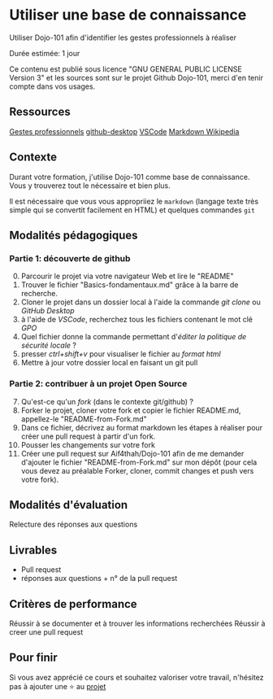 # Utiliser une base de connaissance

Utiliser Dojo-101 afin d'identifier les gestes professionnels à réaliser

Durée estimée: 1 jour

Ce contenu est publié sous licence "GNU GENERAL PUBLIC LICENSE Version 3" et les sources sont sur le projet Github Dojo-101, merci d'en tenir compte dans vos usages.

## Ressources

[Gestes professionnels](https://github.com/Aif4thah/Dojo-101)
[github-desktop](https://desktop.github.com/)
[VSCode](https://code.visualstudio.com/)
[Markdown Wikipedia](https://fr.wikipedia.org/wiki/Markdown)


## Contexte

Durant votre formation, j'utilise Dojo-101 comme base de connaissance. Vous y trouverez tout le nécessaire et bien plus.

Il est nécessaire que vous vous appropriiez le `markdown` (langage texte très simple qui se convertit facilement en HTML) et quelques commandes `git`


## Modalités pédagogiques

### Partie 1: découverte de github

0. Parcourir le projet via votre navigateur Web et lire le "README" 
1. Trouver le fichier "Basics-fondamentaux.md" grâce à la barre de recherche.
2. Cloner le projet dans un dossier local à l'aide la commande *git clone* ou *GitHub Desktop*
3. à l'aide de *VSCode*, recherchez tous les fichiers contenant le mot clé *GPO* 
4. Quel fichier donne la commande permettant d'*éditer la politique de sécurité locale* ?
5. presser *ctrl+shift+v* pour visualiser le fichier au *format html*
6. Mettre à jour votre dossier local en faisant un git pull

### Partie 2: contribuer à un projet Open Source

7. Qu'est-ce qu'un *fork* (dans le contexte git/github) ?
8. Forker le projet, cloner votre fork et copier le fichier README.md, appellez-le "README-from-Fork.md"
9. Dans ce fichier, décrivez au format markdown les étapes à réaliser pour créer une pull request à partir d'un fork.
10. Pousser les changements sur votre fork
11. Créer une pull request sur Aif4thah/Dojo-101 afin de me demander d'ajouter le fichier "README-from-Fork.md" sur mon dépôt (pour cela vous devez au préalable Forker, cloner, commit changes et push vers votre fork).

## Modalités d'évaluation

Relecture des réponses aux questions

## Livrables

* Pull request
* réponses aux questions + n° de la pull request

## Critères de performance

Réussir à se documenter et à trouver les informations recherchées
Réussir à creer une pull request

## Pour finir

Si vous avez apprécié ce cours et souhaitez valoriser votre travail, n'hésitez pas à ajouter une ⭐ au [projet](https://github.com/Aif4thah/Dojo-101)